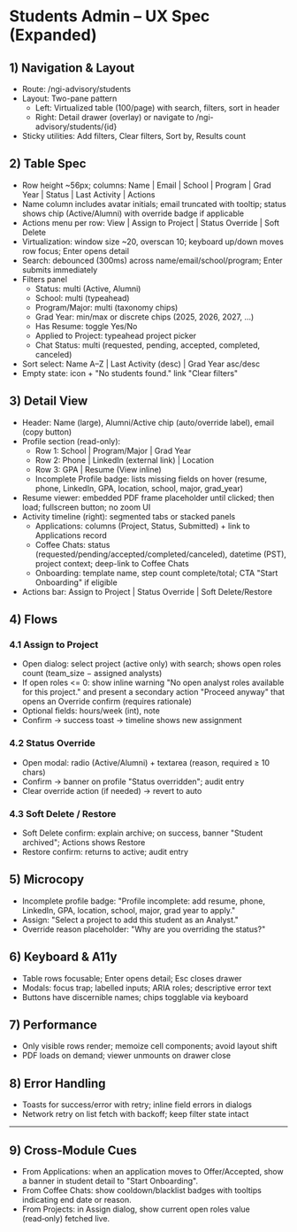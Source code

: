 # Students Admin – UX Spec (Expanded)

## 1) Navigation & Layout
- Route: /ngi-advisory/students
- Layout: Two-pane pattern
  - Left: Virtualized table (100/page) with search, filters, sort in header
  - Right: Detail drawer (overlay) or navigate to /ngi-advisory/students/{id}
- Sticky utilities: Add filters, Clear filters, Sort by, Results count

## 2) Table Spec
- Row height ~56px; columns: Name | Email | School | Program | Grad Year | Status | Last Activity | Actions
- Name column includes avatar initials; email truncated with tooltip; status shows chip (Active/Alumni) with override badge if applicable
- Actions menu per row: View | Assign to Project | Status Override | Soft Delete
- Virtualization: window size ~20, overscan 10; keyboard up/down moves row focus; Enter opens detail
- Search: debounced (300ms) across name/email/school/program; Enter submits immediately
- Filters panel
  - Status: multi (Active, Alumni)
  - School: multi (typeahead)
  - Program/Major: multi (taxonomy chips)
  - Grad Year: min/max or discrete chips (2025, 2026, 2027, ...)
  - Has Resume: toggle Yes/No
  - Applied to Project: typeahead project picker
  - Chat Status: multi (requested, pending, accepted, completed, canceled)
- Sort select: Name A–Z | Last Activity (desc) | Grad Year asc/desc
- Empty state: icon + "No students found." link "Clear filters"

## 3) Detail View
- Header: Name (large), Alumni/Active chip (auto/override label), email (copy button)
- Profile section (read-only):
  - Row 1: School | Program/Major | Grad Year
  - Row 2: Phone | LinkedIn (external link) | Location
  - Row 3: GPA | Resume (View inline)
  - Incomplete Profile badge: lists missing fields on hover (resume, phone, LinkedIn, GPA, location, school, major, grad_year)
- Resume viewer: embedded PDF frame placeholder until clicked; then load; fullscreen button; no zoom UI
- Activity timeline (right): segmented tabs or stacked panels
  - Applications: columns (Project, Status, Submitted) + link to Applications record
  - Coffee Chats: status (requested/pending/accepted/completed/canceled), datetime (PST), project context; deep-link to Coffee Chats
  - Onboarding: template name, step count complete/total; CTA "Start Onboarding" if eligible
- Actions bar: Assign to Project | Status Override | Soft Delete/Restore

## 4) Flows
### 4.1 Assign to Project
- Open dialog: select project (active only) with search; shows open roles count (team_size − assigned analysts)
- If open roles <= 0: show inline warning "No open analyst roles available for this project." and present a secondary action "Proceed anyway" that opens an Override confirm (requires rationale)
- Optional fields: hours/week (int), note
- Confirm → success toast → timeline shows new assignment

### 4.2 Status Override
- Open modal: radio (Active/Alumni) + textarea (reason, required ≥ 10 chars)
- Confirm → banner on profile "Status overridden"; audit entry
- Clear override action (if needed) → revert to auto

### 4.3 Soft Delete / Restore
- Soft Delete confirm: explain archive; on success, banner "Student archived"; Actions shows Restore
- Restore confirm: returns to active; audit entry

## 5) Microcopy
- Incomplete profile badge: "Profile incomplete: add resume, phone, LinkedIn, GPA, location, school, major, grad year to apply."
- Assign: "Select a project to add this student as an Analyst."
- Override reason placeholder: "Why are you overriding the status?"

## 6) Keyboard & A11y
- Table rows focusable; Enter opens detail; Esc closes drawer
- Modals: focus trap; labelled inputs; ARIA roles; descriptive error text
- Buttons have discernible names; chips togglable via keyboard

## 7) Performance
- Only visible rows render; memoize cell components; avoid layout shift
- PDF loads on demand; viewer unmounts on drawer close

## 8) Error Handling
- Toasts for success/error with retry; inline field errors in dialogs
- Network retry on list fetch with backoff; keep filter state intact


---
## 9) Cross‑Module Cues
- From Applications: when an application moves to Offer/Accepted, show a banner in student detail to "Start Onboarding".
- From Coffee Chats: show cooldown/blacklist badges with tooltips indicating end date or reason.
- From Projects: in Assign dialog, show current open roles value (read‑only) fetched live.
